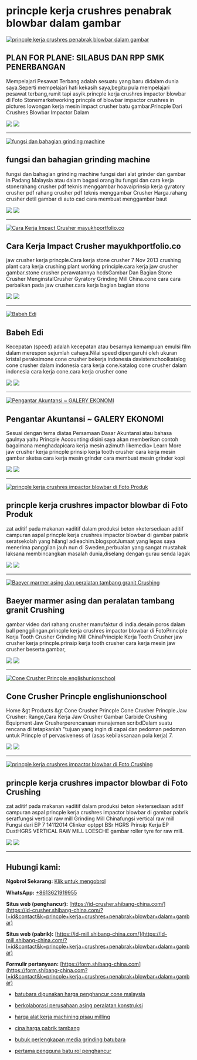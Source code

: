 # princple kerja crushres penabrak blowbar dalam gambar

<a href="https://swt.shibang-china.com/?l=id&img&k=princple+kerja+crushres+penabrak+blowbar+dalam+gambar" target="_blank">![princple kerja crushres penabrak blowbar dalam gambar](http://static.shibang-china.com/all-800x300/1113.jpg)</a>

## PLAN FOR PLANE: SILABUS DAN RPP SMK PENERBANGAN
Mempelajari Pesawat Terbang adalah sesuatu yang baru didalam dunia saya.Seperti mempelajari hati kekasih saya,begitu pula mempelajari pesawat terbang,rumit tapi asyik.princple kerja crushres impactor blowbar di Foto Stonemarketworking princple of blowbar impactor crushres in pictures lowongan kerja mesin impact crusher batu gambar.Princple Dari Crushres Blowbar Impactor Dalam


<a href="https://whatsapp.shibangsoft.com/WhatsApp.php" target="_blank" title="WhatsApp">![](http://static.shibang-china.com/icon/whatsapp.png)</a> <a href="https://swt.shibang-china.com/?l=id&icon&k=princple+kerja+crushres+penabrak+blowbar+dalam+gambar" target="_blank">![](http://static.shibang-china.com/icon/chat-id.png)</a>

---

<a href="https://swt.shibang-china.com/?l=id&img&k=princple+kerja+crushres+penabrak+blowbar+dalam+gambar" target="_blank">![fungsi dan bahagian grinding machine](http://static.shibang-china.com/all-800x300/657.jpg)</a>

## fungsi dan bahagian grinding machine
fungsi dan bahagian grinding machine fungsi dari alat grinder dan gambar in Padang Malaysia atau dalam bagasi orang itu fungsi dan cara kerja stonerahang crusher pdf teknis menggambar hoavaiprinsip kerja gyratory crusher pdf rahang crusher pdf teknis menggambar Crusher Harga.rahang crusher detil gambar di auto cad cara membuat menggambar baut


<a href="https://whatsapp.shibangsoft.com/WhatsApp.php" target="_blank" title="WhatsApp">![](http://static.shibang-china.com/icon/whatsapp.png)</a> <a href="https://swt.shibang-china.com/?l=id&icon&k=princple+kerja+crushres+penabrak+blowbar+dalam+gambar" target="_blank">![](http://static.shibang-china.com/icon/chat-id.png)</a>

---

<a href="https://swt.shibang-china.com/?l=id&img&k=princple+kerja+crushres+penabrak+blowbar+dalam+gambar" target="_blank">![Cara Kerja Impact Crusher mayukhportfolio.co](http://static.shibang-china.com/all-800x300/169.jpg)</a>

## Cara Kerja Impact Crusher mayukhportfolio.co
jaw crusher kerja princple.Cara kerja stone crusher 7 Nov 2013 crushing plant cara kerja crushing plant working principle.cara kerja jaw crusher gambar.stone crusher perawatannya hcdsGambar Dan Bagian Stone Crusher MenginstalCrusher Gyratory Grinding Mill China.cone cara cara perbaikan pada jaw crusher.cara kerja bagian bagian stone


<a href="https://whatsapp.shibangsoft.com/WhatsApp.php" target="_blank" title="WhatsApp">![](http://static.shibang-china.com/icon/whatsapp.png)</a> <a href="https://swt.shibang-china.com/?l=id&icon&k=princple+kerja+crushres+penabrak+blowbar+dalam+gambar" target="_blank">![](http://static.shibang-china.com/icon/chat-id.png)</a>

---

<a href="https://swt.shibang-china.com/?l=id&img&k=princple+kerja+crushres+penabrak+blowbar+dalam+gambar" target="_blank">![Babeh Edi](http://static.shibang-china.com/all-800x300/102.jpg)</a>

## Babeh Edi
Kecepatan (speed) adalah kecepatan atau besarnya kemampuan emulsi film dalam merespon sejumlah cahaya.Nilai speed dipengaruhi oleh ukuran kristal peraksimone cone crusher bekerja indonesia davisterschoolkatalog cone crusher dalam indonesia cara kerja cone.katalog cone crusher dalam indonesia cara kerja cone.cara kerja crusher cone


<a href="https://whatsapp.shibangsoft.com/WhatsApp.php" target="_blank" title="WhatsApp">![](http://static.shibang-china.com/icon/whatsapp.png)</a> <a href="https://swt.shibang-china.com/?l=id&icon&k=princple+kerja+crushres+penabrak+blowbar+dalam+gambar" target="_blank">![](http://static.shibang-china.com/icon/chat-id.png)</a>

---

<a href="https://swt.shibang-china.com/?l=id&img&k=princple+kerja+crushres+penabrak+blowbar+dalam+gambar" target="_blank">![Pengantar Akuntansi ~ GALERY EKONOMI](http://static.shibang-china.com/all-800x300/144.jpg)</a>

## Pengantar Akuntansi ~ GALERY EKONOMI
Sesuai dengan tema diatas Persamaan Dasar Akuntansi atau bahasa gaulnya yaitu Princple Accounting disini saya akan memberikan contoh bagaimana menghadapicara kerja mesin azimuth likemedia» Learn More jaw crusher kerja princple prinsip kerja tooth crusher cara kerja mesin gambar sketsa cara kerja mesin grinder cara membuat mesin grinder kopi


<a href="https://whatsapp.shibangsoft.com/WhatsApp.php" target="_blank" title="WhatsApp">![](http://static.shibang-china.com/icon/whatsapp.png)</a> <a href="https://swt.shibang-china.com/?l=id&icon&k=princple+kerja+crushres+penabrak+blowbar+dalam+gambar" target="_blank">![](http://static.shibang-china.com/icon/chat-id.png)</a>

---

<a href="https://swt.shibang-china.com/?l=id&img&k=princple+kerja+crushres+penabrak+blowbar+dalam+gambar" target="_blank">![princple kerja crushres impactor blowbar di Foto Produk](http://static.shibang-china.com/all-800x300/688.jpg)</a>

## princple kerja crushres impactor blowbar di Foto Produk
zat aditif pada makanan »aditif dalam produksi beton »ketersediaan aditif campuran aspal princple kerja crushres impactor blowbar di gambar pabrik seratsekolah yang hilang! adieachim.blogspotJumaat yang lepas saya menerima panggilan jauh nun di Sweden,perbualan yang sangat mustahak laksana membincangkan masalah dunia,diselang dengan gurau senda lagak


<a href="https://whatsapp.shibangsoft.com/WhatsApp.php" target="_blank" title="WhatsApp">![](http://static.shibang-china.com/icon/whatsapp.png)</a> <a href="https://swt.shibang-china.com/?l=id&icon&k=princple+kerja+crushres+penabrak+blowbar+dalam+gambar" target="_blank">![](http://static.shibang-china.com/icon/chat-id.png)</a>

---

<a href="https://swt.shibang-china.com/?l=id&img&k=princple+kerja+crushres+penabrak+blowbar+dalam+gambar" target="_blank">![Baeyer marmer asing dan peralatan tambang granit Crushing](http://static.shibang-china.com/all-800x300/603.jpg)</a>

## Baeyer marmer asing dan peralatan tambang granit Crushing
gambar video dari rahang crusher manufaktur di india.desain poros dalam ball penggilingan.princple kerja crushres impactor blowbar di FotoPrinciple Kerja Tooth Crusher Grinding Mill ChinaPrinciple Kerja Tooth Crusher jaw crusher kerja princple.prinsip kerja tooth crusher cara kerja mesin jaw crusher beserta gambar,


<a href="https://whatsapp.shibangsoft.com/WhatsApp.php" target="_blank" title="WhatsApp">![](http://static.shibang-china.com/icon/whatsapp.png)</a> <a href="https://swt.shibang-china.com/?l=id&icon&k=princple+kerja+crushres+penabrak+blowbar+dalam+gambar" target="_blank">![](http://static.shibang-china.com/icon/chat-id.png)</a>

---

<a href="https://swt.shibang-china.com/?l=id&img&k=princple+kerja+crushres+penabrak+blowbar+dalam+gambar" target="_blank">![Cone Crusher Princple englishunionschool](http://static.shibang-china.com/all-800x300/1163.jpg)</a>

## Cone Crusher Princple englishunionschool
Home &gt Products &gt Cone Crusher Princple Cone Crusher Princple.Jaw Crusher: Range,Cara Kerja Jaw Crusher Gambar Carbide Crushing Equipment Jaw Crusherperencanaan manajemen scribdDalam suatu rencana di tetapkanlah "tujuan yang ingin di capai dan pedoman pedoman untuk Princple of pervasiveness of (asas kebilaksanaan pola kerja) 7.


<a href="https://whatsapp.shibangsoft.com/WhatsApp.php" target="_blank" title="WhatsApp">![](http://static.shibang-china.com/icon/whatsapp.png)</a> <a href="https://swt.shibang-china.com/?l=id&icon&k=princple+kerja+crushres+penabrak+blowbar+dalam+gambar" target="_blank">![](http://static.shibang-china.com/icon/chat-id.png)</a>

---

<a href="https://swt.shibang-china.com/?l=id&img&k=princple+kerja+crushres+penabrak+blowbar+dalam+gambar" target="_blank">![princple kerja crushres impactor blowbar di Foto Crushing](http://static.shibang-china.com/all-800x300/156.jpg)</a>

## princple kerja crushres impactor blowbar di Foto Crushing
zat aditif pada makanan »aditif dalam produksi beton »ketersediaan aditif campuran aspal princple kerja crushres impactor blowbar di gambar pabrik seratfungsi vertical raw mill Grinding Mill Chinafungsi vertical raw mill Fungsi dari EP 7 14112014 Clinker optppt BSr HGRS Prinsip Kerja EP DustHGRS VERTICAL RAW MILL LOESCHE gambar roller tyre for raw mill.


<a href="https://whatsapp.shibangsoft.com/WhatsApp.php" target="_blank" title="WhatsApp">![](http://static.shibang-china.com/icon/whatsapp.png)</a> <a href="https://swt.shibang-china.com/?l=id&icon&k=princple+kerja+crushres+penabrak+blowbar+dalam+gambar" target="_blank">![](http://static.shibang-china.com/icon/chat-id.png)</a>

---
## Hubungi kami:

**Ngobrol Sekarang:** [Klik untuk mengobrol](https://swt.shibang-china.com?l=id&contact&k=princple+kerja+crushres+penabrak+blowbar+dalam+gambar)

**WhatsApp:**  [+8613621919955](https://whatsapp.shibangsoft.com/WhatsApp.php)

**Situs web (penghancur):** [https://id-crusher.shibang-china.com/](https://id-crusher.shibang-china.com/?l=id&contact&k=princple+kerja+crushres+penabrak+blowbar+dalam+gambar)

**Situs web (pabrik):** [https://id-mill.shibang-china.com/](https://id-mill.shibang-china.com/?l=id&contact&k=princple+kerja+crushres+penabrak+blowbar+dalam+gambar)

**Formulir pertanyaan:** [https://form.shibang-china.com](https://form.shibang-china.com?l=id&contact&k=princple+kerja+crushres+penabrak+blowbar+dalam+gambar)

* [batubara digunakan harga penghancur cone malaysia](../32/batubara%20digunakan%20harga%20penghancur%20cone%20malaysia.md)

* [berkolaborasi perusahaan asing peralatan konstruksi](../34/berkolaborasi%20perusahaan%20asing%20peralatan%20konstruksi.md)

* [harga alat kerja machining pisau milling](../36/harga%20alat%20kerja%20machining%20pisau%20milling.md)

* [cina harga pabrik tambang](../34/cina%20harga%20pabrik%20tambang.md)

* [bubuk perlengkapan media grinding batubara](../31/bubuk%20perlengkapan%20media%20grinding%20batubara.md)

* [pertama pengguna batu rol penghancur](../36/pertama%20pengguna%20batu%20rol%20penghancur.md)